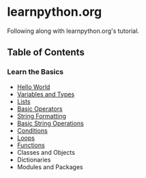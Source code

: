 # learnpython.org

Following along with learnpython.org's tutorial.

## Table of Contents

### Learn the Basics

- [Hello World](./hello-world/)
- [Variables and Types](./variables+types/)
- [Lists](./lists/)
- [Basic Operators](./basic-operators/)
- [String Formatting](./string-formatting/)
- [Basic String Operations](./basic-string-operations/)
- [Conditions](./conditions/)
- [Loops](./loops/)
- [Functions](./functions/)
- Classes and Objects
- Dictionaries
- Modules and Packages

<!-- ### Data Science Tutorials -->

<!-- ### Advanced Tutorials -->
